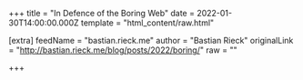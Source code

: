 
+++
title = "In Defence of the Boring Web"
date = 2022-01-30T14:00:00.000Z
template = "html_content/raw.html"

[extra]
feedName = "bastian.rieck.me"
author = "Bastian Rieck"
originalLink = "http://bastian.rieck.me/blog/posts/2022/boring/"
raw = ""

+++

